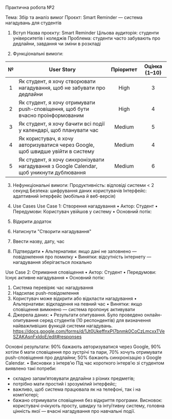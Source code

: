 Практична робота №2

Тема: Збір та аналіз вимог
Проєкт: Smart Reminder — система нагадувань для студентів

1. Вступ
Назва проєкту: Smart Reminder
Цільова аудиторія: студенти університетів і коледжів
Проблема: студенти часто забувають про дедлайни, завдання чи зміни в розкладі

2. Функціональні вимоги:

| № | User Story | Пріоритет | Оцінка (1–10) |
|:-:|-------------|:----------:|:-------------:|
| 1 | Як студент, я хочу створювати нагадування, щоб не забувати про дедлайни | High | 3 |
| 2 | Як студент, я хочу отримувати push-сповіщення, щоб бути вчасно проінформованим | High | 4 |
| 3 | Як студент, я хочу бачити всі події у календарі, щоб планувати час | Medium | 5 |
| 4 | Як користувач, я хочу авторизуватися через Google, щоб швидше увійти в систему | Medium | 4 |
| 5 | Як студент, я хочу синхронізувати нагадування з Google Calendar, щоб уникнути дублювання | Medium | 6 |

3. Нефункціональні вимоги:
Продуктивність: відповіді системи < 2 секунд
Безпека: шифрування даних користувачів
Інтерфейс: адаптивний інтерфейс (мобільна й веб-версія)

4. Use Cases
Use Case 1: Створення нагадування
•	Актор: Студент
•	Передумови: Користувач увійшов у систему
•	Основний потік:
1.	Відкрити додаток
2.	Натиснути "Створити нагадування"
3.	Ввести назву, дату, час
4.	Підтвердити
•	Альтернативи: якщо дані не заповнено — повідомлення про помилку
•	Винятки: відсутність інтернету — нагадування зберігається локально

Use Case 2: Отримання сповіщення
•	Актор: Студент
•	Передумови: Існує активне нагадування
•	Основний потік:
1.	Система перевіряє час нагадування
2.	Надсилає push-повідомлення
3.	Користувач може відкрити або відкласти нагадування
•	Альтернативи: відкладення на певний час
•	Винятки: якщо сповіщення вимкнено — система пропонує активувати
5.	Джерела даних: 
•	Результати опитування. 
Було проведено онлайн-опитування серед студентів (10 респондентів) для визначення найважливіших функцій системи нагадувань.
https://docs.google.com/forms/d/1Jt0UkeffnxPI7bnmk0CoCzLmcxxTVeSZAKAsnFxldoE/edit#responses

   Основні результати:
90% бажають авторизуватися через Google,
90% хотіли б мати сповіщення про зустрічі та пари,
70% хочуть отримувати push-сповіщення про дедлайни;
50% бажають синхронізацію з Google Calendar.
•	Висновки з інтерв’ю 
Під час короткого інтерв’ю зі студентом виявлено такі потреби:
-	складно запам’ятовувати дедлайни з різних предметів;
-	потрібно мати простий і зрозумілий інтерфейс;
-	важливо, щоб система працювала як на телефоні, так і на комп’ютері;
-	бажано отримувати сповіщення без відкриття програми.
Висновок: користувачі очікують просту, швидку та інтуїтивну систему, головна цінність якої — вчасні нагадування про навчальні події.
